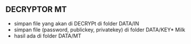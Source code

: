 ## DECRYPTOR MT

* simpan file yang akan di DECRYPt di folder DATA/IN
* simpan file (password, publickey, privatekey) di folder DATA/KEY* Milk
* hasil ada di folder DATA/MT
